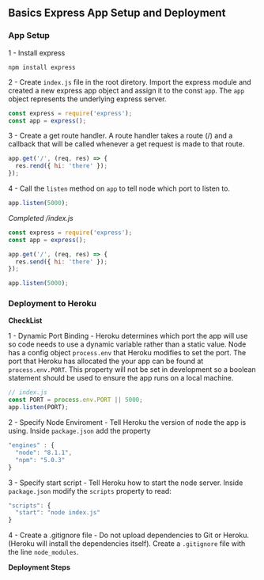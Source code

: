 ## Basics Express App Setup and Deployment

### App Setup
1 - Install express
```
npm install express
```

2 - Create ```index.js``` file in the root diretory. Import the express module and created a new express app object and assign it to the const ```app```. The ```app``` object represents the underlying express server. 

```javascript
const express = require('express');
const app = express();
```
3 - Create a get route handler. A route handler takes a route (/) and a callback that will be called whenever a get request is made to that route. 

```javascript
app.get('/', (req, res) => {
  res.rend({ hi: 'there' });
});
```

4 - Call the `listen` method on `app` to tell node which port to listen to. 

```javascript
app.listen(5000);
```

*Completed /index.js*
```javascript
const express = require('express');
const app = express();

app.get('/', (req, res) => {
  res.send({ hi: 'there' });
});

app.listen(5000);
```
### Deployment to Heroku

**CheckList** 

1 - Dynamic Port Binding - Heroku determines which port the app will use so code needs to use a dynamic variable rather than a static value. Node has a config object ```process.env``` that Heroku modifies to set the port. The port that Heroku has allocated the your app can be found at ```process.env.PORT```. This property will not be set in development so a boolean statement should be used to ensure the app runs on a local machine. 

```javascript
// index.js
const PORT = process.env.PORT || 5000;
app.listen(PORT);
```

2 - Specify Node Enviroment - Tell Heroku the version of node the app is using. Inside `package.json` add the property 
```javascript
"engines" : {
  "node": "8.1.1",
  "npm": "5.0.3"
}
```

3 - Specify start script - Tell Heroku how to start the node server. Inside `package.json` modify the `scripts` property to read:
```javascript
"scripts": {
  "start": "node index.js"
}
```

4 - Create a .gitignore file - Do not upload  dependencies to Git or Heroku. (Heroku will install the dependencies itself). Create a `.gitignore` file with the line `node_modules`. 

**Deployment Steps**




